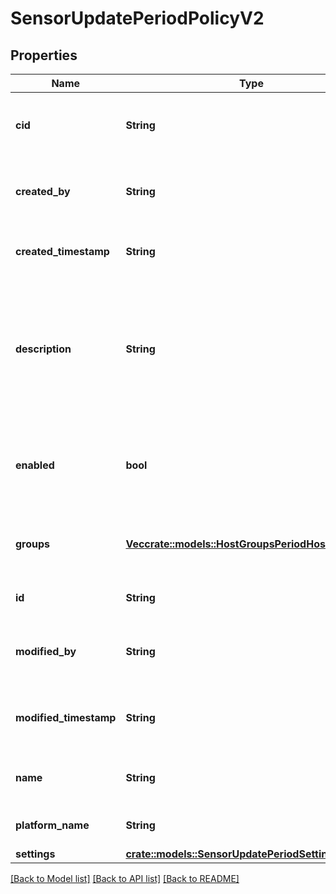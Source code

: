 # SensorUpdatePeriodPolicyV2

## Properties

Name | Type | Description | Notes
------------ | ------------- | ------------- | -------------
**cid** | **String** | The customer id associated with the policy |
**created_by** | **String** | The email of the user which created the policy |
**created_timestamp** | **String** | The time at which the policy was created |
**description** | **String** | The description of a policy. Use this field to provide a high level summary of what this policy enforces |
**enabled** | **bool** | If a policy is enabled it will be used during the course of policy evaluation |
**groups** | [**Vec<crate::models::HostGroupsPeriodHostGroupV1>**](host_groups.HostGroupV1.md) | The groups that are currently attached to the policy |
**id** | **String** | The unique id of the policy |
**modified_by** | **String** | The email of the user which last modified the policy |
**modified_timestamp** | **String** | The time at which the policy was last modified |
**name** | **String** | The human readable name of the policy |
**platform_name** | **String** | The name of the platform |
**settings** | [**crate::models::SensorUpdatePeriodSettingsRespV2**](sensor_update.SettingsRespV2.md) |  |

[[Back to Model list]](./README.md#documentation-for-models) [[Back to API list]](./README.md#documentation-for-api-endpoints) [[Back to README]](../README.md)
